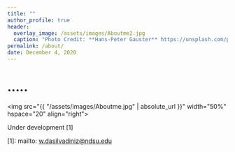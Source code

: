 ```yaml
---
title: ""
author_profile: true
header:
  overlay_image: /assets/images/Aboutme2.jpg
  caption: "Photo Credit: **Hans-Peter Gauster** https://unsplash.com/photos/3y1zF4hIPCg"
permalink: /about/
date: December 4, 2020
---
```


# .....

<img src="{{ "/assets/images/Aboutme.jpg" | absolute_url }}"
width="50%" hspace="20" align="right">
  
Under development [1]


[1]: mailto: w.dasilvadiniz@ndsu.edu

[2]: #/assets/docs/thesis.pdf

[3]: #https://www.zendust.org/monastery

[4]: #/assets/docs/resume.pdf

[5]: #https://www.entelligent.com

[6]: #https://www.thetradedesk.com

[7]: #https://multithreaded.stitchfix.com/algorithms/
